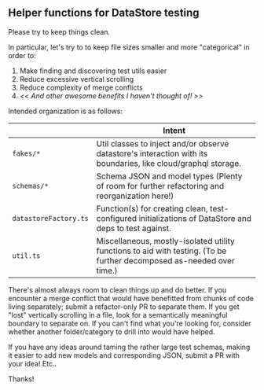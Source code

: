 ## Helper functions for DataStore testing

Please try to keep things clean.

In particular, let's try to to keep file sizes smaller and more "categorical" in order to:

1. Make finding and discovering test utils easier
2. Reduce excessive vertical scrolling
3. Reduce complexity of merge conflicts
4. _<< And other awesome benefits I haven't thought of! >>_

Intended organization is as follows:

|                       | Intent                                                                                                                |
| --------------------- | --------------------------------------------------------------------------------------------------------------------- |
| `fakes/*`             | Util classes to inject and/or observe datastore's interaction with its boundaries, like cloud/graphql storage.        |
| `schemas/*`           | Schema JSON and model types (Plenty of room for further refactoring and reorganization here!)                         |
| `datastoreFactory.ts` | Function(s) for creating clean, test-configured initializations of DataStore and deps to test against.                |
| `util.ts`             | Miscellaneous, mostly-isolated utility functions to aid with testing. (To be further decomposed as-needed over time.) |

There's almost always room to clean things up and do better. If you encounter a merge conflict that would have benefitted from chunks of code living separately; submit a refactor-only PR to separate them. If you get "lost" vertically scrolling in a file, look for a semantically meaningful boundary to separate on. If you can't find what you're looking for, consider whether another folder/category to drill into would have helped.

If you have any ideas around taming the rather large test schemas, making it easier to add new models and corresponding JSON, submit a PR with your idea! Etc..

Thanks!
